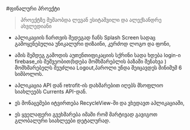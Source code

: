 #ფინალური პროექტი
> პროექტზე მუშაობდა ლევან ესიტაშვილი და ალექსანდრე ახვლედიანი

- აპლიკაციის ჩართვის შედეგად ჩანს Splash Screen სადაც გამოყენებულია უნიკალური დიზაინი, კერძოდ ლოგო და ფონი,
- ამის შემდეგ გამოდის აუთენთიფიკაციის სქრინი სადა ხდება login-ი firebase_ის მეშვეობით(ხდება მომხმარებლის ბაზაში შენახვა ) მომხმარებელს შეუძლია Logout,პაროლი უნდა შეიცავდეს მინიმუმ 6 სიმბოლოს.

- აპლიკაცია API დან retrofit-ის დახმარებით იღებს მსოფლიო სიახლეებს Currents API-დან.
- ეს მონაცემები იტვირთება RecycleView-ში და ვხედავთ აპლიკაციაში,
- ეს ყველაფერი გვეხმარება იმაში რომ მარტივად გავიგოთ გლობალური სიახლეები დეტალურად.
